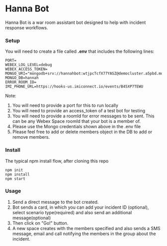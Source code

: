 # Hanna Bot

Hanna Bot is a war room assistant bot designed to help with incident response workflows. 

### Setup
You will need to create a file called **.env** that includes the following lines:
```
PORT=
WEBEX_LOG_LEVEL=debug
WEBEX_ACCESS_TOKEN=
MONGO_URI="mongodb+srv://hannahbot:wtjpcTcfX77YASZ@democluster.a5pbd.mongodb.net"
MONGO_DB=hannah
ERROR_ROOM_ID=
IMI_PHONE_URL=https://hooks-us.imiconnect.io/events/B45XP7TEWU

```
Note:
1. You will need to provide a port for this to run locally
2. You will need to provide an access_token of a test bot for testing
3. You will need to provide a roomId for error messages to be sent. This can be any Webex Space roomId that your bot is a member of.
4. Please use the Mongo credentials shown above in the .env file
5. Please feel free to add or delete members object in the DB to add or remove members.

### Install
The typical npm install flow, after cloning this repo
```
npm init
npm install
npm start
```
### Usage
1. Send a direct message to the bot created.
2. Bot sends a card, in which you can add your incident ID (optional), select scenario type(required) and also send an additional message(optional)
3. Then click on "Go!" button.
4. A new space creates with the members specified and also sends a SMS message, email and call notifying the members in the group about the incident.
